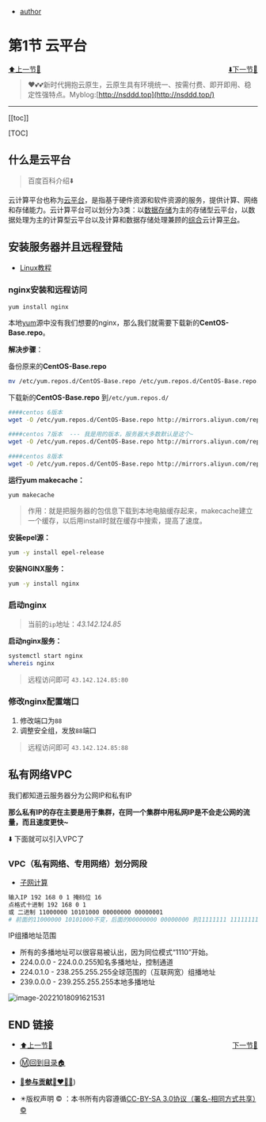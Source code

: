 + [author](http://nsddd.top)

# 第1节 云平台

<div><a href = '0.md' style='float:left'>⬆️上一节🔗  </a><a href = '2.md' style='float: right'>  ⬇️下一节🔗</a></div>
<br>

> ❤️💕💕新时代拥抱云原生，云原生具有环境统一、按需付费、即开即用、稳定性强特点。Myblog:[http://nsddd.top](http://nsddd.top/)

---
[[toc]]

[TOC]

## 什么是云平台

> 百度百科介绍⬇️ 

云计算平台也称为[云平台](https://baike.baidu.com/item/云平台/3963188?fromModule=lemma_inlink)，是指基于硬件资源和软件资源的服务，提供计算、网络和存储能力。云计算平台可以划分为3类：以[数据存储](https://baike.baidu.com/item/数据存储/9827490?fromModule=lemma_inlink)为主的存储型云平台，以数据处理为主的计算型云平台以及计算和数据存储处理兼顾的[综合](https://baike.baidu.com/item/综合/3374369?fromModule=lemma_inlink)云计算[平台](https://baike.baidu.com/item/平台/1064049?fromModule=lemma_inlink)。



## 安装服务器并且远程登陆

+ [Linux教程](https://github.com/3293172751/awesome-cs-course/blob/master/linux/README.md)



### nginx安装和远程访问

```
yum install nginx
```

本地[yum](https://so.csdn.net/so/search?q=yum&spm=1001.2101.3001.7020)源中没有我们想要的nginx，那么我们就需要下载新的**CentOS-Base.repo**。

**解决步骤**：

备份原来的**CentOS-Base.repo**

```bash
mv /etc/yum.repos.d/CentOS-Base.repo /etc/yum.repos.d/CentOS-Base.repo.bak20200321
```

下载新的**CentOS-Base.repo** 到`/etc/yum.repos.d/`

```bash
####centos 6版本
wget -O /etc/yum.repos.d/CentOS-Base.repo http://mirrors.aliyun.com/repo/Centos-6.repo
 
####centos 7版本  --- 我是用的版本，服务器大多数默认是这个~
wget -O /etc/yum.repos.d/CentOS-Base.repo http://mirrors.aliyun.com/repo/Centos-7.repo
 
####centos 8版本
wget -O /etc/yum.repos.d/CentOS-Base.repo http://mirrors.aliyun.com/repo/Centos-8.repo
```

 **运行yum makecache：**

```
yum makecache
```

> 作用：就是把服务器的包信息下载到本地电脑缓存起来，makecache建立一个缓存，以后用install时就在缓存中搜索，提高了速度。

**安装epel源：**

```bash
yum -y install epel-release 
```

**安装NGINX服务：**

```bash
yum -y install nginx
```



### 启动nginx

> 当前的`ip`地址：*43.142.124.85*

**启动nginx服务：**

```bash
systemctl start nginx
whereis nginx
```

> 远程访问即可 `43.142.124.85:80`



### 修改nginx配置端口

1. 修改端口为`88`
2. 调整安全组，发放`88`端口

> 远程访问即可 `43.142.124.85:88`



## 私有网络VPC

我们都知道云服务器分为公网IP和私有IP

**那么私有IP的存在主要是用于集群，在同一个集群中用私网IP是不会走公网的流量，而且速度更快~**

⬇️ 下面就可以引入VPC了



### VPC（私有网络、专用网络）划分网段

+ [子网计算](https://www.sojson.com/convert/subnetmask.html)

```bash
输入IP 192 168 0 1 掩码位 16 
点格式十进制 192 168 0 1 
或 二进制 11000000 10101000 00000000 00000001
# 前面的11000000 10101000不变，后面的00000000 00000000 到11111111 11111111	
```

IP组播地址范围

+ 所有的多播地址可以很容易被认出，因为同位模式“1110”开始。
+ 224.0.0.0 - 224.0.0.255知名多播地址，控制通道
+ 224.0.1.0 - 238.255.255.255全球范围的（互联网宽）组播地址
+ 239.0.0.0 - 239.255.255.255本地多播地址

![image-20221018091621531](http://sm.nsddd.top/smimage-20221018091621531.png)













## END 链接

<ul><li><div><a href = '0.md' style='float:left'>⬆️上一节🔗  </a><a href = '2.md' style='float: right'>  ️下一节🔗</a></div></li></ul>

+ [Ⓜ️回到目录🏠](../README.md)

+ [**🫵参与贡献💞❤️‍🔥💖**](https://nsddd.top/archives/contributors))

+ ✴️版权声明 &copy; ：本书所有内容遵循[CC-BY-SA 3.0协议（署名-相同方式共享）&copy;](http://zh.wikipedia.org/wiki/Wikipedia:CC-by-sa-3.0协议文本) 

